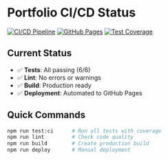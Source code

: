 # Portfolio CI/CD Status

[![CI/CD Pipeline](https://github.com/vivprajapati/portfolio/workflows/CI%2FCD%20Pipeline%20-%20Portfolio/badge.svg)](https://github.com/vivprajapati/portfolio/actions)
[![GitHub Pages](https://img.shields.io/badge/GitHub%20Pages-Live-brightgreen)](https://vivprajapati.github.io/portfolio)
[![Test Coverage](https://img.shields.io/badge/coverage-65.62%25-yellow)](https://github.com/vivprajapati/portfolio)

## Current Status
- ✅ **Tests**: All passing (6/6)
- ✅ **Lint**: No errors or warnings
- ✅ **Build**: Production ready
- ✅ **Deployment**: Automated to GitHub Pages

## Quick Commands
```bash
npm run test:ci      # Run all tests with coverage
npm run lint         # Check code quality
npm run build        # Create production build
npm run deploy       # Manual deployment
```
